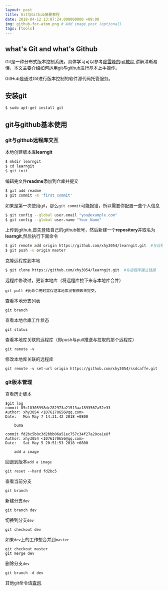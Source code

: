 ```yaml
---
layout: post
title: Git与Github简要教程
date: 2018-04-12 13:07:24.000000000 +09:00
img: github-for-atom.png # Add image post (optional)
tags: [tools]
---
```




## what's Git and what's Github
Git是一种分布式版本控制系统，具体学习可以参考[廖雪峰的git教程](https://www.liaoxuefeng.com/wiki/0013739516305929606dd18361248578c67b8067c8c017b000),讲解清晰易懂，本文主要介绍如何运用git与github进行基本上手操作。

GitHub是通过Git进行版本控制的软件源代码托管服务。



## 安装git
```bash
$ sudo apt-get install git
```



## git与github基本使用


### git与github远程库交互
本地创建版本库**learngit**
```bash
$ mkdir learngit
$ cd learngit
$ git init
```

编辑完文件**readme**添加到仓库并提交
```bash
$ git add readme
$ git commit -m 'first commit'
```

如果是第一次使用git，那么`git commit`可能报错，所以需要你配置一些个人信息
```bash
$ git config --global user.email "you@example.com"
$ git config --global user.name "Your Name"
```

上传到github,首先登陆自己的github帐号，然后新建一个**repository**并取名为**learngit**,然后执行下面命令
```bash
$ git remote add origin https://github.com/xhy3054/learngit.git  #与远程库建立链接,只有第一次上传需要执行
$ git push -u origin master
```

克隆远程库到本地
```bash
$ git clone https://github.com/xhy3054/learngit.git  #与远程库建立链接
```

远程库修改过，更新本地库（将远程库拉下来与本地库合并）

	git pull #此命令用时需保证本地库没有修改未提交，

查看本地分支列表

	git branch

查看本地仓库工作状态

	git status

查看本地库关联的远程库（即push与pull推送与拉取的那个远程库）

	git remote -v

修改本地库关联的远程库

	git remote -v set-url origin https://github.com/xhy3054/ssdcaffe.git

### git版本管理

查看历史版本

	$git log
	commit 85c18305998dc282973a21513aa1893567a52e33
	Author: xhy3054 <1076170656@qq.com>
	Date:   Mon May 7 14:31:42 2018 +0800
	
	    buma
	
	commit fd2bc5b0c3d2bbb06a51ec757c34f27a20ca1e8f
	Author: xhy3054 <1076170656@qq.com>
	Date:   Sat May 5 20:51:53 2018 +0800
	
	    add a image

回退到版本`add a image`

	git reset --hard fd2bc5

查看当前分支

	git branch

新建分支`dev`

	git branch dev

切换到分支`dev`

	git checkout dev

如果`dev`上的工作想合并到`master`

	git checkout master
	git merge dev

删除分支`dev`

	git branch -d dev


其他git命令请[查询](http://www.ruanyifeng.com/blog/2015/12/git-cheat-sheet.html).
